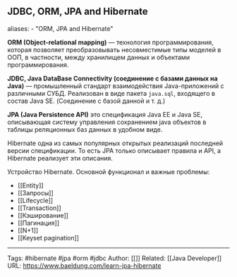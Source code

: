 ## JDBC, ORM, JPA and Hibernate
aliases: 
	- "ORM, JPA and Hibernate"

**ORM (Object-relational mapping)** — технология программирования, которая позволяет преобразовывать несовместимые типы моделей в ООП, в частности, между хранилищем данных и объектами программирования.

**JDBC, Java DataBase Connectivity (соединение с базами данных на Java)** — промышленный стандарт взаимодействия Java-приложений с различными СУБД. Реализован в виде пакета `java.sql`, входящего в состав Java SE. (Соединение с базой данной и т. д.)

**JPA (Java Persistence API)** это спецификация Java EE и Java SE, описывающая систему управления сохранением java объектов в таблицы реляционных баз данных в удобном виде.

Hibernate одна из самых популярных открытых реализаций последней версии спецификации. То есть JPA только описывает правила и API, а Hibernate реализует эти описания.

Устройство Hibernate. Основной функционал и важные проблемы:

- [[Entity]]
- [[Запросы]]
- [[Lifecycle]]
- [[Transaction]]
- [[Кэширование]]
- [[Пагинация]]
- [[N+1]]
- [[Keyset pagination]]

---
Tags: #hibernate #jpa #orm #jdbc
Author: [[]]
Related: [[Java Developer]]
URL: https://www.baeldung.com/learn-jpa-hibernate